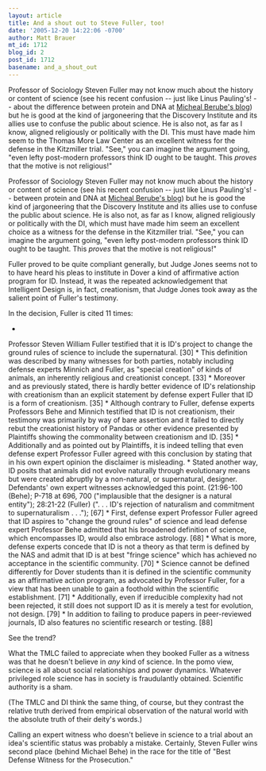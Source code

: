 ```yaml
---
layout: article
title: And a shout out to Steve Fuller, too!
date: '2005-12-20 14:22:06 -0700'
author: Matt Brauer
mt_id: 1712
blog_id: 2
post_id: 1712
basename: and_a_shout_out
---
```

Professor of Sociology Steven Fuller may not know much about the history or content of science (see his recent confusion -- just like Linus Pauling's! -- about the difference between protein and DNA at [Micheal Berube's blog](http://www.michaelberube.com/index.php/weblog/comments/783/)) but he is good at the kind of jargoneering that the Discovery Institute and its allies use to confuse the public about science. He is also not, as far as I know, aligned religiously or politically with the DI. This must have made him seem to the Thomas More Law Center as an excellent witness for the defense in the Kitzmiller trial. "See," you can imagine the argument going, "even lefty post-modern professors think ID ought to be taught. This _proves_ that the motive is not religious!"

Professor of Sociology Steven Fuller may not know much about the history or content of science (see his recent confusion -- just like Linus Pauling's! -- between protein and DNA at [Micheal Berube's blog](http://www.michaelberube.com/index.php/weblog/comments/783/)) but he is good the kind of jargoneering that the Discovery Institute and its allies use to confuse the public about science. He is also not, as far as I know, aligned religiously or politically with the DI, which must have made him seem an excellent choice as a witness for the defense in the Kitzmiller trial. "See," you can imagine the argument going, "even lefty post-modern professors think ID ought to be taught. This _proves_ that the motive is not religious!"

Fuller proved to be quite compliant generally, but Judge Jones seems not to to have heard his pleas to institute in Dover a kind of affirmative action program for ID. Instead, it was the repeated acknowledgement that Intelligent Design is, in fact, creationism, that Judge Jones took away as the salient point of Fuller's testimony.

In the decision, Fuller is cited 11 times:


* 
Professor Steven William Fuller testified that it is ID's project to change the ground rules of science to include the supernatural. \[30\]
* 
This definition was described by many witnesses for both parties, notably including defense experts Minnich and Fuller, as "special creation" of kinds of animals, an inherently religious and creationist concept. \[33\]
* 
Moreover and as previously stated, there is hardly better evidence of ID's relationship with creationism than an explicit statement by defense expert Fuller that ID is a form of creationism. \[35\]
* 
Although contrary to Fuller, defense experts Professors Behe and Minnich testified that ID is not creationism, their testimony was primarily by way of bare assertion and it failed to directly rebut the creationist history of Pandas or other evidence presented by Plaintiffs showing the commonality between creationism and ID. \[35\]
* 
Additionally and as pointed out by Plaintiffs, it is indeed telling that even defense expert Professor Fuller agreed with this conclusion by stating that in his own expert opinion the disclaimer is misleading. 
* 
Stated another way, ID posits that animals did not evolve naturally through evolutionary means but were created abruptly by a non-natural, or supernatural, designer. Defendants' own expert witnesses acknowledged this point. (21:96-100 (Behe); P-718 at 696, 700 ("implausible that the designer is a natural entity"); 28:21-22 (Fuller) (". . . ID's rejection of naturalism and commitment to supernaturalism . . ."); \[67\]
* 
First, defense expert Professor Fuller agreed that ID aspires to "change the ground rules" of science and lead defense expert Professor Behe admitted that his broadened definition of science, which encompasses ID, would also embrace astrology. \[68\]
* 
What is more, defense experts concede that ID is not a theory as that term is defined by the NAS and admit that ID is at best "fringe science" which has achieved no acceptance in the scientific community. \[70\]
* 
Science cannot be defined differently for Dover students than it is defined in the scientific community as an affirmative action program, as advocated by Professor Fuller, for a view that has been unable to gain a foothold within the scientific establishment. \[71\]
* 
Additionally, even if irreducible complexity had not been rejected, it still does not support ID as it is merely a test for evolution, not design. \[79\]
* 
In addition to failing to produce papers in peer-reviewed journals, ID also features no scientific research or testing. \[88\]


See the trend?

What the TMLC failed to appreciate when they booked Fuller as a witness was that he doesn't believe in _any_ kind of science. In the pomo view, science is all about social relationships and power dynamics. Whatever privileged role science has in society is fraudulantly obtained. Scientific authority is a sham.

(The TMLC and DI think the same thing, of course, but they contrast the relative truth derived from empirical observation of the natural world with the absolute truth of their deity's words.)

Calling an expert witness who doesn't believe in science to a trial about an idea's scientific status was probably a mistake. Certainly,  Steven Fuller wins second place (behind Michael Behe) in the race for the title of "Best Defense Witness for the Prosecution."
